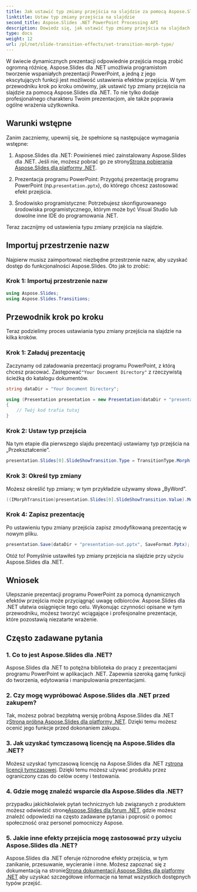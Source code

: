 ```yaml
---
title: Jak ustawić typ zmiany przejścia na slajdzie za pomocą Aspose.Slides
linktitle: Ustaw typ zmiany przejścia na slajdzie
second_title: Aspose.Slides .NET PowerPoint Processing API
description: Dowiedz się, jak ustawić typ zmiany przejścia na slajdach za pomocą Aspose.Slides dla .NET. Przewodnik krok po kroku z przykładami kodu. Ulepsz swoje prezentacje już teraz!
type: docs
weight: 12
url: /pl/net/slide-transition-effects/set-transition-morph-type/
---
```


W świecie dynamicznych prezentacji odpowiednie przejścia mogą zrobić ogromną różnicę. Aspose.Slides dla .NET umożliwia programistom tworzenie wspaniałych prezentacji PowerPoint, a jedną z jego ekscytujących funkcji jest możliwość ustawienia efektów przejścia. W tym przewodniku krok po kroku omówimy, jak ustawić typ zmiany przejścia na slajdzie za pomocą Aspose.Slides dla .NET. To nie tylko dodaje profesjonalnego charakteru Twoim prezentacjom, ale także poprawia ogólne wrażenia użytkownika.

## Warunki wstępne

Zanim zaczniemy, upewnij się, że spełnione są następujące wymagania wstępne:

1.  Aspose.Slides dla .NET: Powinieneś mieć zainstalowany Aspose.Slides dla .NET. Jeśli nie, możesz pobrać go ze strony[Strona pobierania Aspose.Slides dla platformy .NET](https://releases.aspose.com/slides/net/).

2.  Prezentacja programu PowerPoint: Przygotuj prezentację programu PowerPoint (np.`presentation.pptx`), do którego chcesz zastosować efekt przejścia.

3. Środowisko programistyczne: Potrzebujesz skonfigurowanego środowiska programistycznego, którym może być Visual Studio lub dowolne inne IDE do programowania .NET.

Teraz zacznijmy od ustawienia typu zmiany przejścia na slajdzie.

## Importuj przestrzenie nazw

Najpierw musisz zaimportować niezbędne przestrzenie nazw, aby uzyskać dostęp do funkcjonalności Aspose.Slides. Oto jak to zrobić:

### Krok 1: Importuj przestrzenie nazw

```csharp
using Aspose.Slides;
using Aspose.Slides.Transitions;
```

## Przewodnik krok po kroku

Teraz podzielimy proces ustawiania typu zmiany przejścia na slajdzie na kilka kroków.

### Krok 1: Załaduj prezentację

 Zaczynamy od załadowania prezentacji programu PowerPoint, z którą chcesz pracować. Zastępować`"Your Document Directory"` z rzeczywistą ścieżką do katalogu dokumentów.

```csharp
string dataDir = "Your Document Directory";

using (Presentation presentation = new Presentation(dataDir + "presentation.pptx"))
{
    // Twój kod trafia tutaj
}
```

### Krok 2: Ustaw typ przejścia

Na tym etapie dla pierwszego slajdu prezentacji ustawiamy typ przejścia na „Przekształcenie”.

```csharp
presentation.Slides[0].SlideShowTransition.Type = TransitionType.Morph;
```

### Krok 3: Określ typ zmiany

Możesz określić typ zmiany; w tym przykładzie używamy słowa „ByWord”.

```csharp
((IMorphTransition)presentation.Slides[0].SlideShowTransition.Value).MorphType = TransitionMorphType.ByWord;
```

### Krok 4: Zapisz prezentację

Po ustawieniu typu zmiany przejścia zapisz zmodyfikowaną prezentację w nowym pliku.

```csharp
presentation.Save(dataDir + "presentation-out.pptx", SaveFormat.Pptx);
```

Otóż to! Pomyślnie ustawiłeś typ zmiany przejścia na slajdzie przy użyciu Aspose.Slides dla .NET.

## Wniosek

Ulepszanie prezentacji programu PowerPoint za pomocą dynamicznych efektów przejścia może przyciągnąć uwagę odbiorców. Aspose.Slides dla .NET ułatwia osiągnięcie tego celu. Wykonując czynności opisane w tym przewodniku, możesz tworzyć wciągające i profesjonalne prezentacje, które pozostawią niezatarte wrażenie.

## Często zadawane pytania

### 1. Co to jest Aspose.Slides dla .NET?

Aspose.Slides dla .NET to potężna biblioteka do pracy z prezentacjami programu PowerPoint w aplikacjach .NET. Zapewnia szeroką gamę funkcji do tworzenia, edytowania i manipulowania prezentacjami.

### 2. Czy mogę wypróbować Aspose.Slides dla .NET przed zakupem?

 Tak, możesz pobrać bezpłatną wersję próbną Aspose.Slides dla .NET z[Strona próbna Aspose.Slides dla platformy .NET](https://releases.aspose.com/). Dzięki temu możesz ocenić jego funkcje przed dokonaniem zakupu.

### 3. Jak uzyskać tymczasową licencję na Aspose.Slides dla .NET?

 Możesz uzyskać tymczasową licencję na Aspose.Slides dla .NET z[strona licencji tymczasowej](https://purchase.aspose.com/temporary-license/). Dzięki temu możesz używać produktu przez ograniczony czas do celów oceny i testowania.

### 4. Gdzie mogę znaleźć wsparcie dla Aspose.Slides dla .NET?

 przypadku jakichkolwiek pytań technicznych lub związanych z produktem możesz odwiedzić stronę[Aspose.Slides dla forum .NET](https://forum.aspose.com/), gdzie możesz znaleźć odpowiedzi na często zadawane pytania i poprosić o pomoc społeczność oraz personel pomocniczy Aspose.

### 5. Jakie inne efekty przejścia mogę zastosować przy użyciu Aspose.Slides dla .NET?

 Aspose.Slides dla .NET oferuje różnorodne efekty przejścia, w tym zanikanie, przesuwanie, wycieranie i inne. Możesz zapoznać się z dokumentacją na stronie[Strona dokumentacji Aspose.Slides dla platformy .NET](https://reference.aspose.com/slides/net/) aby uzyskać szczegółowe informacje na temat wszystkich dostępnych typów przejść.

